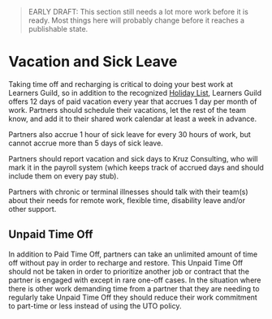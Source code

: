 > EARLY DRAFT: This section still needs a lot more work before it is ready. Most things here will probably change before it reaches a publishable state.

# Vacation and Sick Leave

Taking time off and recharging is critical to doing your best work at Learners Guild, so in addition to the recognized [Holiday List](/Benefits%20and%20Perks/Holiday%20List.md), Learners Guild offers 12 days of paid vacation every year that accrues 1 day per month of work. Partners should schedule their vacations, let the rest of the team know, and add it to their shared work calendar at least a week in advance.

Partners also accrue 1 hour of sick leave for every 30 hours of work, but cannot accrue more than 5 days of sick leave.

Partners should report vacation and sick days to Kruz Consulting, who will mark it in the payroll system (which keeps track of accrued days and should include them on every pay stub).

Partners with chronic or terminal illnesses should talk with their team(s) about their needs for remote work, flexible time, disability leave and/or other support.

## Unpaid Time Off

In addition to Paid Time Off, partners can take an unlimited amount of time off without pay in order to recharge and restore. This Unpaid Time Off should not be taken in order to prioritize another job or contract that the partner is engaged with except in rare one-off cases. In the situation where there is other work demanding time from a partner that they are needing to regularly take Unpaid Time Off they should reduce their work commitment to part-time or less instead of using the UTO policy.
